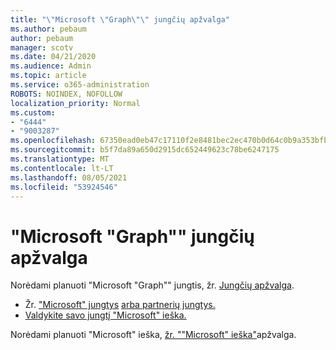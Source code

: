 ```yaml
---
title: "\"Microsoft \"Graph\"\" jungčių apžvalga"
ms.author: pebaum
author: pebaum
manager: scotv
ms.date: 04/21/2020
ms.audience: Admin
ms.topic: article
ms.service: o365-administration
ROBOTS: NOINDEX, NOFOLLOW
localization_priority: Normal
ms.custom:
- "6444"
- "9003287"
ms.openlocfilehash: 67350ead0eb47c17110f2e8481bec2ec470b0d64c0b9a353bfbeeebb0a04d83a
ms.sourcegitcommit: b5f7da89a650d2915dc652449623c78be6247175
ms.translationtype: MT
ms.contentlocale: lt-LT
ms.lasthandoff: 08/05/2021
ms.locfileid: "53924546"
---
```

# <a name="overview-of-microsoft-graph-connectors"></a>"Microsoft "Graph"" jungčių apžvalga

Norėdami planuoti "Microsoft "Graph"" jungtis, žr. [Jungčių apžvalga](https://docs.microsoft.com/microsoftsearch/connectors-overview).

- Žr. ["Microsoft" jungtys](https://docs.microsoft.com/microsoftsearch/connectors-gallery#Microsoft) [arba partnerių jungtys.](https://docs.microsoft.com/microsoftsearch/connectors-gallery#Partners)
- [Valdykite savo jungtį "Microsoft" ieška.](https://docs.microsoft.com/microsoftsearch/manage-connector)

Norėdami planuoti "Microsoft" ieška, [žr. ""Microsoft" ieška"](https://docs.microsoft.com/microsoftsearch/overview-microsoft-search)apžvalga.
